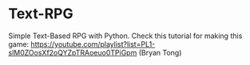 # Text-RPG
Simple Text-Based RPG with Python.
Check this tutorial for making this game:
https://youtube.com/playlist?list=PL1-slM0ZOosXf2oQYZpTRAoeuo0TPiGpm (Bryan Tong)

